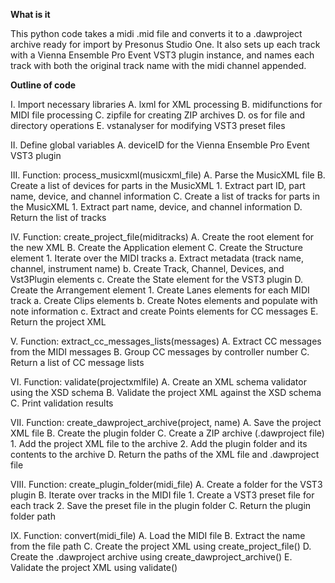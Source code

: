 **What is it**

This python code takes a midi .mid file and converts it to a .dawproject archive ready for import by Presonus Studio One.
It also sets up each track with a Vienna Ensemble Pro Event VST3 plugin instance, and names each track with both the original track name with the midi channel appended.

**Outline of code**

I. Import necessary libraries
  A. lxml for XML processing
  B. midifunctions for MIDI file processing
  C. zipfile for creating ZIP archives
  D. os for file and directory operations
  E. vstanalyser for modifying VST3 preset files

II. Define global variables
  A. deviceID for the Vienna Ensemble Pro Event VST3 plugin

III. Function: process_musicxml(musicxml_file)
  A. Parse the MusicXML file
  B. Create a list of devices for parts in the MusicXML
     1. Extract part ID, part name, device, and channel information
  C. Create a list of tracks for parts in the MusicXML
     1. Extract part name, device, and channel information
  D. Return the list of tracks

IV. Function: create_project_file(miditracks)
  A. Create the root element for the new XML
  B. Create the Application element
  C. Create the Structure element
     1. Iterate over the MIDI tracks
        a. Extract metadata (track name, channel, instrument name)
        b. Create Track, Channel, Devices, and Vst3Plugin elements
        c. Create the State element for the VST3 plugin
  D. Create the Arrangement element
     1. Create Lanes elements for each MIDI track
        a. Create Clips elements
        b. Create Notes elements and populate with note information
        c. Extract and create Points elements for CC messages
  E. Return the project XML

V. Function: extract_cc_messages_lists(messages)
  A. Extract CC messages from the MIDI messages
  B. Group CC messages by controller number
  C. Return a list of CC message lists

VI. Function: validate(projectxmlfile)
  A. Create an XML schema validator using the XSD schema
  B. Validate the project XML against the XSD schema
  C. Print validation results

VII. Function: create_dawproject_archive(project, name)
  A. Save the project XML file
  B. Create the plugin folder
  C. Create a ZIP archive (.dawproject file)
     1. Add the project XML file to the archive
     2. Add the plugin folder and its contents to the archive
  D. Return the paths of the XML file and .dawproject file

VIII. Function: create_plugin_folder(midi_file)
  A. Create a folder for the VST3 plugin
  B. Iterate over tracks in the MIDI file
     1. Create a VST3 preset file for each track
     2. Save the preset file in the plugin folder
  C. Return the plugin folder path

IX. Function: convert(midi_file)
  A. Load the MIDI file
  B. Extract the name from the file path
  C. Create the project XML using create_project_file()
  D. Create the .dawproject archive using create_dawproject_archive()
  E. Validate the project XML using validate()

